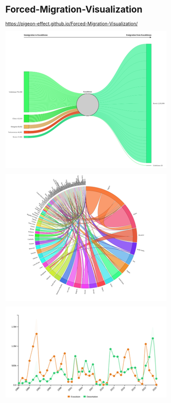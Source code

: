 # Forced-Migration-Visualization

https://pigeon-effect.github.io/Forced-Migration-Visualization/


![sankey_chart](https://raw.githubusercontent.com/Pigeon-Effect/Forced-Migration-Visualization/main/results/sankey_chart_kazahstan_1986_2025.svg)

![origin_target_chart](https://raw.githubusercontent.com/Pigeon-Effect/Forced-Migration-Visualization/main/results/origin_target_chart_expulsions_1950_2025.svg)

![line_chart](https://raw.githubusercontent.com/Pigeon-Effect/Forced-Migration-Visualization/main/results/line_chart_1986_2025.svg)
